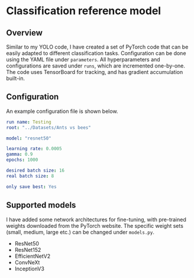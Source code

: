 # Classification reference model

## Overview 

Similar to my YOLO code, I have created a set of PyTorch code that can be easily adapted to different classification tasks. Configuration can be done using the YAML file under ```parameters```. All hyperparameters and configurations are saved under ```runs```, which are incremented one-by-one. The code uses TensorBoard for tracking, and has gradient accumulation built-in. 

## Configuration 

An example configuration file is shown below. 

```yaml
run name: Testing
root: "../Datasets/Ants vs bees"

model: "resnet50"

learning rate: 0.0005
gamma: 0.9 
epochs: 1000 

desired batch size: 16
real batch size: 8 

only save best: Yes 
```

## Supported models 

I have added some network architectures for fine-tuning, with pre-trained weights downloaded from the PyTorch website. The specific weight sets (small, medium, large etc.) can be changed under ```models.py```. 

- ResNet50 
- ResNet152 
- EfficientNetV2 
- ConvNeXt 
- InceptionV3
